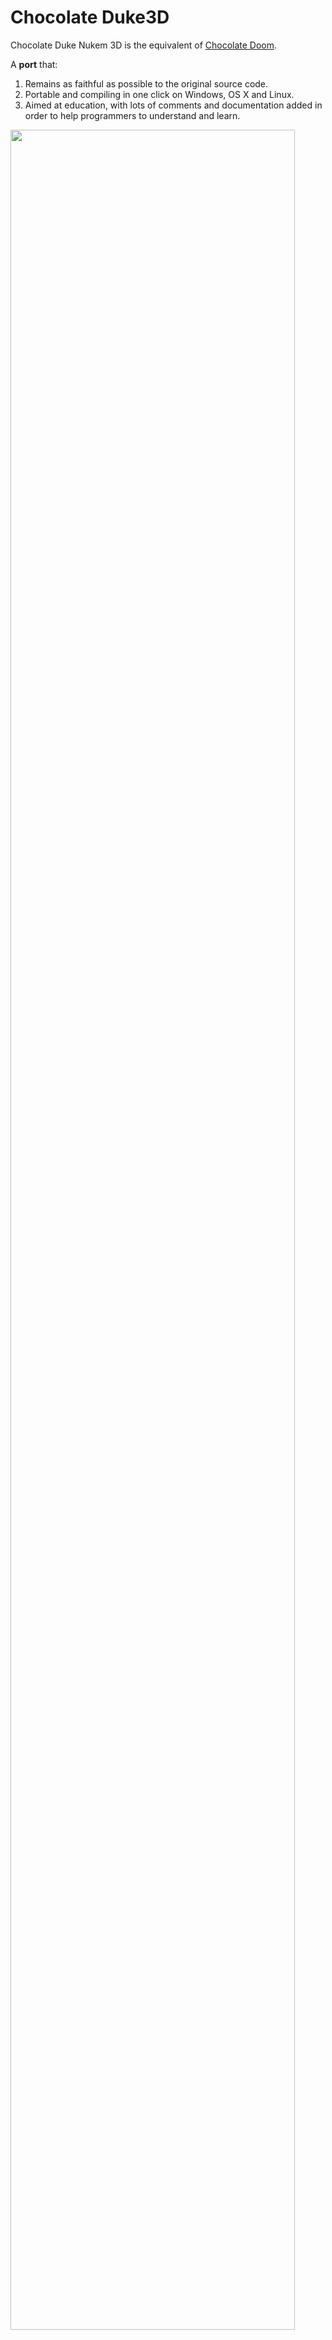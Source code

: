 # Chocolate Duke3D

Chocolate Duke Nukem 3D is the equivalent of [Chocolate Doom](http://www.chocolate-doom.org/wiki/index.php/Chocolate_Doom).

A **port** that:

1. Remains as faithful as possible to the original source code.
2. Portable and compiling in one click on Windows, OS X and Linux.
3. Aimed at education, with lots of comments and documentation added in order to help programmers to understand and learn.

<img src="doc/screenshot0.png" width="95%"></img>

## Belgian Chocolate Duke3D

This is a fork of Fabien Sanglard's project [Chocolate Duke Nukem 3D](https://github.com/fabiensanglard/chocolate_duke3D). As of January 2020, Fabien has archived his git repository.

After reading both Fabien Sanglard's Game Engine Black Books on [Wolfenstein 3D](https://github.com/fabiensanglard/gebbwolf3) and [Doom](https://github.com/fabiensanglard/gebbdoom), I slowly got curious on how Duke 3D would perform on a modern computer (an Intel Core i9-9900K). After cloning the Chocolate Duke 3D git repository, what should have been little effort to get the project compiling and running again, turned into a rather long list of improvements.

* Ported to SDL2.
* Ported to vcpkg and CMake.
* Added continuous integration (via GitHub Actions).
* Added 64-bit support (savegames are compatible between 32-bit and 64-bit).
* Fixed visual regressions introduced by previous ports. 
* Removed +35K lines of obsolete, unused methods, and other dead code paths (mostly from Game).

## Requirements

An original copy of [Duke Nukem 3D](https://3drealms.com/catalog/duke-nukem-3d_27/). Specifically the DUKE3D.GRP file from the original CD in binary working directory.

## Build

**Windows (Visual Studio 2019 x86 solution)** [![Windows x86 CI Status](https://github.com/GPSnoopy/BelgianChocolateDuke3D/workflows/Windows%20x86%20CI/badge.svg)](https://github.com/GPSnoopy/BelgianChocolateDuke3D/actions?query=workflow%3A%22Windows+x86+CI%22)
```
> vcpkg_windows_x86.bat
> build_windows_x86.bat
```

**Windows (Visual Studio 2019 x64 solution)** [![Windows x64 CI Status](https://github.com/GPSnoopy/BelgianChocolateDuke3D/workflows/Windows%20x64%20CI/badge.svg)](https://github.com/GPSnoopy/BelgianChocolateDuke3D/actions?query=workflow%3A%22Windows+x64+CI%22)
```
> vcpkg_windows_x64.bat
> build_windows_x64.bat
```

**Linux (GCC Makefile)** [![Linux CI Status](https://github.com/GPSnoopy/BelgianChocolateDuke3D/workflows/Linux%20CI/badge.svg)](https://github.com/GPSnoopy/BelgianChocolateDuke3D/actions?query=workflow%3A%22Linux+CI%22)
```bash
> sudo apt-get install libsdl2-mixer-dev
> ./build_linux.sh
```
Here we do not use vcpkg but instead rely on the distro packages for SDL2 libraries. Unfortunately vcpkg SDL2 (and mixer) still depends on several local development packages to be installed, plus the MIDI subsystem is not correctly configured.

**macOS (Clang Makefile)** [![macOS CI Status](https://github.com/GPSnoopy/BelgianChocolateDuke3D/workflows/MacOS%20X%20CI/badge.svg)](https://github.com/GPSnoopy/BelgianChocolateDuke3D/actions?query=workflow%3A%22MacOS+X+CI%22)
```
> ./vcpkg_macosx.sh
> ./build_macosx.sh
```

## Music (MIDI)

Depending on your operating system, your music experience and general MIDI play back will vary considerably. Independently, for a better Duke 3D music experience I recommend using [¥Weeds¥ General MIDI SoundFont v3.0](http://www.simpilot.net/~richnagel/#soundfonts).

**Windows**

Out of the box, MIDI music will play fine on Windows. By default, it will use [Microsoft GS Wavetable Synth](https://impossible-music.fandom.com/wiki/Microsoft_GS_Wavetable_Synth), which sounds surprisingly okay. However if you want to use another soundfont (such as the one above), install [OmniMIDI](https://officialblackmidi.fandom.com/wiki/OmniMIDI), load the soundfont and select the OmniMIDI mapper via `Extensions -> OmniMapper control panel -> Map mapper to device -> OmniMIDI`.

**Linux**

Out of the box, you will not get any music unless you have a default soundfont installed (for example, the `fluid-soundfont-gm` package). Even then, it will likely sound pretty bad. To use another soundfont, you can use the following command.
```bash
> SDL_SOUNDFONTS=WeedsGM3.sf2 SDL_FORCE_SOUNDFONTS=1 ./ChocoDuke3D.64
```

**macOS**

Out of the box, MIDI music will play fine on macOS (thanks to [vcpkg PR #10201](https://github.com/microsoft/vcpkg/pull/10201)).

## Contributors

* **Project Initiator:** [Fabien Sanglard](https://github.com/fabiensanglard)
* **Linux Integration:** [Juan Manuel Borges Caño](https://github.com/juanmabc)
* **64-bit Port:** [Rohit Nirmal](https://github.com/rohit-n)
* **64-bit Port:** [Jonathon Fowler](https://github.com/jonof/jfduke3d)
* **Belgian Chocolate fork:** [Tanguy Fautre](https://github.com/GPSnoopy/)

## More Information

* **[Review of the Duke 3D source code](http://fabiensanglard.net/duke3d/)**
* [Simple DirectMedia Layer](https://wiki.libsdl.org/FrontPage), [SDL_Mixer](http://www.libsdl.org/projects/SDL_mixer/)
* [Duke Nukem 3D](https://3drealms.com/catalog/duke-nukem-3d_27/)
